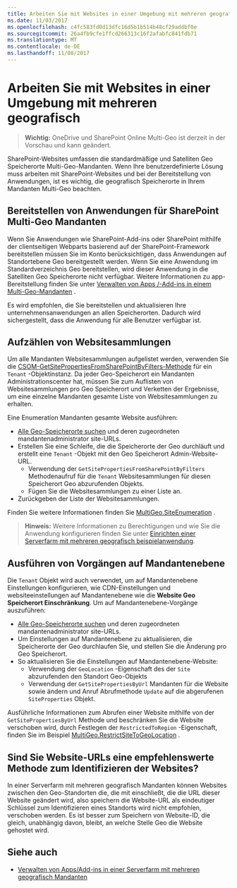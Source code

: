 ```yaml
---
title: Arbeiten Sie mit Websites in einer Umgebung mit mehreren geografisch
ms.date: 11/03/2017
ms.openlocfilehash: c4fc583fd0d13dfc16d5b1b514b48cf29addbf0e
ms.sourcegitcommit: 26a4fb9cfe1ffcd266313c16f2afabfc841fdb71
ms.translationtype: MT
ms.contentlocale: de-DE
ms.lasthandoff: 11/08/2017
---
```

# <a name="work-with-sites-in-a-multi-geo-environment"></a>Arbeiten Sie mit Websites in einer Umgebung mit mehreren geografisch

> **Wichtig:** OneDrive und SharePoint Online Multi-Geo ist derzeit in der Vorschau und kann geändert.

SharePoint-Websites umfassen die standardmäßige und Satelliten Geo Speicherorte Multi-Geo-Mandanten. Wenn Ihre benutzerdefinierte Lösung muss arbeiten mit SharePoint-Websites und bei der Bereitstellung von Anwendungen, ist es wichtig, die geografisch Speicherorte in Ihrem Mandanten Multi-Geo beachten. 

## <a name="deploying-applications-to-multi-geo-sharepoint-tenants"></a>Bereitstellen von Anwendungen für SharePoint Multi-Geo Mandanten
Wenn Sie Anwendungen wie SharePoint-Add-ins oder SharePoint mithilfe der clientseitigen Webparts basierend auf der SharePoint-Framework bereitstellen müssen Sie im Konto berücksichtigen, dass Anwendungen auf Standortebene Geo bereitgestellt werden. Wenn Sie eine Anwendung im Standardverzeichnis Geo bereitstellen, wird dieser Anwendung in die Satelliten Geo Speicherorte nicht verfügbar. Weitere Informationen zu app-Bereitstellung finden Sie unter [Verwalten von Apps /-Add-ins in einem Multi-Geo-Mandanten](multigeo-apps.md) .

Es wird empfohlen, die Sie bereitstellen und aktualisieren Ihre unternehmensanwendungen an allen Speicherorten. Dadurch wird sichergestellt, dass die Anwendung für alle Benutzer verfügbar ist.

## <a name="enumerating-site-collections"></a>Aufzählen von Websitesammlungen
Um alle Mandanten Websitesammlungen aufgelistet werden, verwenden Sie die [CSOM-GetSitePropertiesFromSharePointByFilters-Methode](https://msdn.microsoft.com/en-us/library/microsoft.online.sharepoint.tenantadministration.tenant.getsitepropertiesfromsharepointbyfilters.aspx) für ein `Tenant` -Objektinstanz. Da jeder Geo-Speicherort ein Mandanten Administrationscenter hat, müssen Sie zum Auflisten von Websitesammlungen pro Geo Speicherort und Verketten der Ergebnisse, um eine einzelne Mandanten gesamte Liste von Websitesammlungen zu erhalten.

Eine Enumeration Mandanten gesamte Website ausführen:

- [Alle Geo-Speicherorte suchen](multigeo-discovery.md) und deren zugeordneten mandantenadministrator site-URLs.
- Erstellen Sie eine Schleife, die die Speicherorte der Geo durchläuft und erstellt eine `Tenant` -Objekt mit den Geo Speicherort Admin-Website-URL.
    - Verwendung der `GetSitePropertiesFromSharePointByFilters` Methodenaufruf für die `Tenant` Websitesammlungen für diesen Speicherort Geo abzurufenden Objekts.
    - Fügen Sie die Websitesammlungen zu einer Liste an.
- Zurückgeben der Liste der Websitesammlungen.

Finden Sie weitere Informationen finden Sie [MultiGeo.SiteEnumeration](https://github.com/SharePoint/PnP/tree/dev/Samples/MultiGeo.SiteEnumeration) .

>**Hinweis:** Weitere Informationen zu Berechtigungen und wie Sie die Anwendung konfigurieren finden Sie unter [Einrichten einer Serverfarm mit mehreren geografisch beispielanwendung](multigeo-sampleapplicationsetup.md).

## <a name="performing-tenant-level-operations"></a>Ausführen von Vorgängen auf Mandantenebene
Die `Tenant` Objekt wird auch verwendet, um auf Mandantenebene Einstellungen konfigurieren, wie CDN-Einstellungen und websiteeinstellungen auf Mandantenebene wie die **Website Geo Speicherort Einschränkung**. Um auf Mandantenebene-Vorgänge auszuführen:

- [Alle Geo-Speicherorte suchen](multigeo-discovery.md) und deren zugeordneten mandantenadministrator site-URLs.
- Um Einstellungen auf Mandantenebene zu aktualisieren, die Speicherorte der Geo durchlaufen Sie, und stellen Sie die Änderung pro Geo Speicherort.
- So aktualisieren Sie die Einstellungen auf Mandantenebene-Website: 
    - Verwendung der `GeoLocation` -Eigenschaft des der `Site` abzurufenden den Standort Geo-Objekts 
    - Verwendung der `GetSitePropertiesByUrl` Mandanten für die Website sowie ändern und Anruf Abrufmethode `Update` auf die abgerufenen `SiteProperties` Objekt.

Ausführliche Informationen zum Abrufen einer Website mithilfe von der `GetSitePropertiesByUrl` Methode und beschränken Sie die Website verschoben wird, durch Festlegen der `RestrictedToRegion` -Eigenschaft, finden Sie im Beispiel [MultiGeo.RestrictSiteToGeoLocation](https://github.com/SharePoint/PnP/tree/dev/Samples/MultiGeo.RestrictSiteToGeoLocation) . 

## <a name="are-site-urls-a-good-way-to-identify-sites"></a>Sind Sie Website-URLs eine empfehlenswerte Methode zum Identifizieren der Websites?
In einer Serverfarm mit mehreren geografisch Mandanten können Websites zwischen den Geo-Standorten die, die mit einschließt, die die URL dieser Website geändert wird, also speichern die Website-URL als eindeutiger Schlüssel zum Identifizieren eines Standorts wird nicht empfohlen, verschoben werden. Es ist besser zum Speichern von Website-ID, die gleich, unabhängig davon, bleibt, an welche Stelle Geo die Website gehostet wird. 


## <a name="see-also"></a>Siehe auch
- [Verwalten von Apps/Add-ins in einer Serverfarm mit mehreren geografisch Mandanten](multigeo-apps.md)

